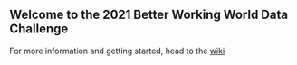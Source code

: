 ## Welcome to the 2021 Better Working World Data Challenge

For more information and getting started, head to the [wiki](https://github.com/EY-Data-Science-Program/2021-Better-Working-World-Data-Challenge/wiki)
